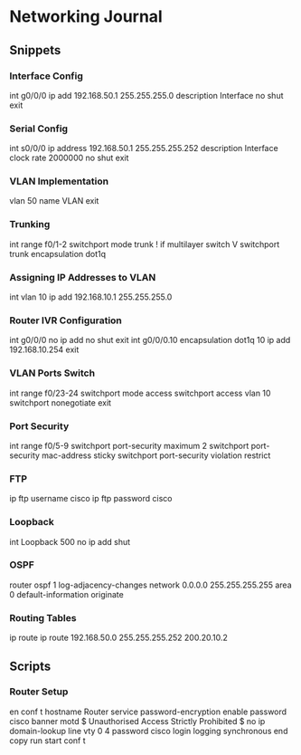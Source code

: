 # Networking Journal

## Snippets

### Interface Config

int g0/0/0
ip add 192.168.50.1 255.255.255.0
description Interface
no shut
exit

### Serial Config

int s0/0/0
ip address 192.168.50.1 255.255.255.252
description Interface
clock rate 2000000
no shut
exit

### VLAN Implementation

vlan 50
name VLAN
exit

### Trunking

int range f0/1-2
switchport mode trunk
! if multilayer switch V
switchport trunk encapsulation dot1q

### Assigning IP Addresses to VLAN

int vlan 10
ip add 192.168.10.1 255.255.255.0

### Router IVR Configuration

int g0/0/0
no ip add
no shut
exit
int g0/0/0.10
encapsulation dot1q 10
ip add 192.168.10.254
exit

### VLAN Ports Switch

int range f0/23-24
switchport mode access
switchport access vlan 10
switchport nonegotiate
exit

### Port Security

int range f0/5-9
switchport port-security maximum 2
switchport port-security mac-address sticky
switchport port-security violation restrict

### FTP

ip ftp username cisco
ip ftp password cisco

### Loopback

int Loopback 500
no ip add
shut

### OSPF

router ospf 1
log-adjacency-changes
network 0.0.0.0 255.255.255.255 area 0
default-information originate

### Routing Tables

ip route <remote lan address> <subnet mask> <remote wan address>
ip route 192.168.50.0 255.255.255.252 200.20.10.2

## Scripts

### Router Setup

en
conf t
hostname Router
service password-encryption
enable password cisco
banner motd $ Unauthorised Access Strictly Prohibited $
no ip domain-lookup
line vty 0 4
password cisco
login
logging synchronous
end
copy run start
conf t

